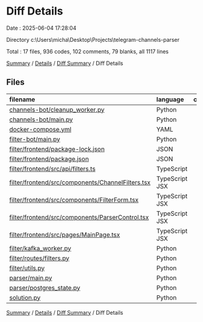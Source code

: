 # Diff Details

Date : 2025-06-04 17:28:04

Directory c:\\Users\\micha\\Desktop\\Projects\\telegram-channels-parser

Total : 17 files,  936 codes, 102 comments, 79 blanks, all 1117 lines

[Summary](results.md) / [Details](details.md) / [Diff Summary](diff.md) / Diff Details

## Files
| filename | language | code | comment | blank | total |
| :--- | :--- | ---: | ---: | ---: | ---: |
| [channels-bot/cleanup\_worker.py](/channels-bot/cleanup_worker.py) | Python | 74 | 5 | 10 | 89 |
| [channels-bot/main.py](/channels-bot/main.py) | Python | 26 | 5 | 1 | 32 |
| [docker-compose.yml](/docker-compose.yml) | YAML | 2 | 0 | 0 | 2 |
| [filter-bot/main.py](/filter-bot/main.py) | Python | 174 | 15 | 7 | 196 |
| [filter/frontend/package-lock.json](/filter/frontend/package-lock.json) | JSON | 18 | 0 | 0 | 18 |
| [filter/frontend/package.json](/filter/frontend/package.json) | JSON | 1 | 0 | 0 | 1 |
| [filter/frontend/src/api/filters.ts](/filter/frontend/src/api/filters.ts) | TypeScript | 34 | 1 | 6 | 41 |
| [filter/frontend/src/components/ChannelFilters.tsx](/filter/frontend/src/components/ChannelFilters.tsx) | TypeScript JSX | 9 | 0 | 0 | 9 |
| [filter/frontend/src/components/FilterForm.tsx](/filter/frontend/src/components/FilterForm.tsx) | TypeScript JSX | 31 | 0 | 0 | 31 |
| [filter/frontend/src/components/ParserControl.tsx](/filter/frontend/src/components/ParserControl.tsx) | TypeScript JSX | 127 | 2 | 13 | 142 |
| [filter/frontend/src/pages/MainPage.tsx](/filter/frontend/src/pages/MainPage.tsx) | TypeScript JSX | 2 | 0 | 2 | 4 |
| [filter/kafka\_worker.py](/filter/kafka_worker.py) | Python | 108 | 29 | 8 | 145 |
| [filter/routes/filters.py](/filter/routes/filters.py) | Python | 19 | 2 | 3 | 24 |
| [filter/utils.py](/filter/utils.py) | Python | 58 | 6 | 2 | 66 |
| [parser/main.py](/parser/main.py) | Python | 248 | 37 | 25 | 310 |
| [parser/postgres\_state.py](/parser/postgres_state.py) | Python | 5 | 0 | 1 | 6 |
| [solution.py](/solution.py) | Python | 0 | 0 | 1 | 1 |

[Summary](results.md) / [Details](details.md) / [Diff Summary](diff.md) / Diff Details